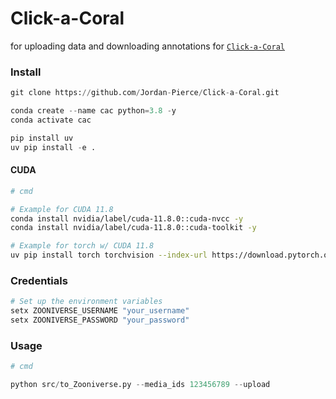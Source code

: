# Click-a-Coral

for uploading data and downloading annotations for [`Click-a-Coral`](https://www.zooniverse.org/lab/21853)

### Install

```python
git clone https://github.com/Jordan-Pierce/Click-a-Coral.git

conda create --name cac python=3.8 -y 
conda activate cac

pip install uv
uv pip install -e .
```

#### CUDA

```bash
# cmd

# Example for CUDA 11.8
conda install nvidia/label/cuda-11.8.0::cuda-nvcc -y
conda install nvidia/label/cuda-11.8.0::cuda-toolkit -y

# Example for torch w/ CUDA 11.8
uv pip install torch torchvision --index-url https://download.pytorch.org/whl/cu118 --upgrade
```

### Credentials

```python
# Set up the environment variables
setx ZOONIVERSE_USERNAME "your_username"
setx ZOONIVERSE_PASSWORD "your_password"
```

### Usage

```python   
# cmd

python src/to_Zooniverse.py --media_ids 123456789 --upload
```